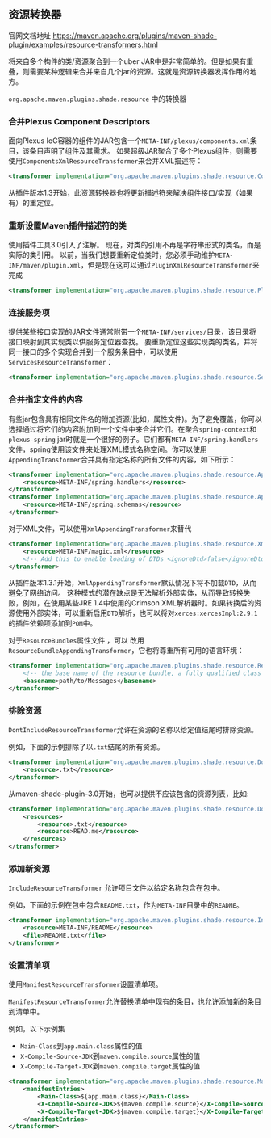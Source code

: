 ## 资源转换器

官网文档地址 https://maven.apache.org/plugins/maven-shade-plugin/examples/resource-transformers.html

将来自多个构件的类/资源聚合到一个uber JAR中是非常简单的。但是如果有重叠，则需要某种逻辑来合并来自几个jar的资源。这就是资源转换器发挥作用的地方。

 `org.apache.maven.plugins.shade.resource` 中的转换器

### 合并Plexus Component Descriptors

面向Plexus IoC容器的组件的JAR包含一个`META-INF/plexus/components.xml`条目，该条目声明了组件及其需求。 如果超级JAR聚合了多个Plexus组件，则需要使用`ComponentsXmlResourceTransformer`来合并XML描述符： 

``` xml
<transformer implementation="org.apache.maven.plugins.shade.resource.ComponentsXmlResourceTransformer"/>
```

 从插件版本1.3开始，此资源转换器也将更新描述符来解决组件接口/实现（如果有）的重定位。 

### 重新设置Maven插件描述符的类

 使用插件工具3.0引入了注解。 现在，对类的引用不再是字符串形式的类名，而是实际的类引用。 以前，当我们想要重新定位类时，您必须手动维护`META-INF/maven/plugin.xml`，但是现在这可以通过`PluginXmlResourceTransformer`来完成

``` xml
<transformer implementation="org.apache.maven.plugins.shade.resource.PluginXmlResourceTransformer"/>
```

### 连接服务项

提供某些接口实现的JAR文件通常附带一个`META-INF/services/`目录，该目录将接口映射到其实现类以供服务定位器查找。 要重新定位这些实现类的类名，并将同一接口的多个实现合并到一个服务条目中，可以使用`ServicesResourceTransformer`： 

``` xml
<transformer implementation="org.apache.maven.plugins.shade.resource.ServicesResourceTransformer"/>
```



### 合并指定文件的内容

有些jar包含具有相同文件名的附加资源(比如，属性文件)。为了避免覆盖，你可以选择通过将它们的内容附加到一个文件中来合并它们。在聚合`spring-context`和`plexus-spring` jar时就是一个很好的例子。它们都有`META-INF/spring.handlers`文件，spring使用该文件来处理XML模式名称空间。你可以使用`AppendingTransformer`合并具有指定名称的所有文件的内容，如下所示：

``` xml
<transformer implementation="org.apache.maven.plugins.shade.resource.AppendingTransformer">
    <resource>META-INF/spring.handlers</resource>
</transformer>
<transformer implementation="org.apache.maven.plugins.shade.resource.AppendingTransformer">
    <resource>META-INF/spring.schemas</resource>
</transformer>
```

对于XML文件，可以使用`XmlAppendingTransformer`来替代

``` xml
<transformer implementation="org.apache.maven.plugins.shade.resource.XmlAppendingTransformer">
    <resource>META-INF/magic.xml</resource>
    <!-- Add this to enable loading of DTDs <ignoreDtd>false</ignoreDtd> -->
</transformer>
```

 从插件版本1.3.1开始，`XmlAppendingTransformer`默认情况下将不加载`DTD`，从而避免了网络访问。 这种模式的潜在缺点是无法解析外部实体，从而导致转换失败，例如，在使用某些JRE 1.4中使用的Crimson XML解析器时。如果转换后的资源使用外部实体，可以重新启用`DTD`解析，也可以将对`xerces:xercesImpl:2.9.1`的插件依赖项添加到`POM`中。

 对于`ResourceBundles`属性文件 ，可以 改用`ResourceBundleAppendingTransformer`，它也将尊重所有可用的语言环境： 

``` xml
<transformer implementation="org.apache.maven.plugins.shade.resource.ResourceBundleAppendingTransformer">
    <!-- the base name of the resource bundle, a fully qualified class name -->
    <basename>path/to/Messages</basename>
</transformer>
```



### 排除资源

`DontIncludeResourceTransformer`允许在资源的名称以给定值结尾时排除资源。

例如，下面的示例排除了以`.txt`结尾的所有资源。

``` xml
<transformer implementation="org.apache.maven.plugins.shade.resource.DontIncludeResourceTransformer">
    <resource>.txt</resource>
</transformer>
```

从maven-shade-plugin-3.0开始，也可以提供不应该包含的资源列表，比如:

``` xml
<transformer implementation="org.apache.maven.plugins.shade.resource.DontIncludeResourceTransformer">
    <resources>
        <resource>.txt</resource>
        <resource>READ.me</resource>
    </resources>
</transformer>
```



### 添加新资源

 `IncludeResourceTransformer`  允许项目文件以给定名称包含在包中。 

例如，下面的示例在包中包含`README.txt`，作为`META-INF`目录中的`README`。

``` xml
<transformer implementation="org.apache.maven.plugins.shade.resource.IncludeResourceTransformer">
    <resource>META-INF/README</resource>
    <file>README.txt</file>
</transformer>
```



### 设置清单项

使用`ManifestResourceTransformer`设置清单项。

`ManifestResourceTransformer`允许替换清单中现有的条目，也允许添加新的条目到清单中。

例如，以下示例集

* `Main-Class`到`app.main.class`属性的值
* `X-Compile-Source-JDK`到`maven.compile.source`属性的值
* `X-Compile-Target-JDK`到`maven.compile.target`属性的值

``` xml
<transformer implementation="org.apache.maven.plugins.shade.resource.ManifestResourceTransformer">
    <manifestEntries>
        <Main-Class>${app.main.class}</Main-Class>
        <X-Compile-Source-JDK>${maven.compile.source}</X-Compile-Source-JDK>
        <X-Compile-Target-JDK>${maven.compile.target}</X-Compile-Target-JDK>
    </manifestEntries>
</transformer>
```

